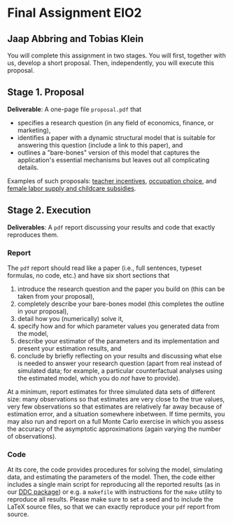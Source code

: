 # Final Assignment EIO2
## Jaap Abbring and Tobias Klein

You will complete this assignment in two stages. You will first, together with us, develop a short proposal. Then, independently, you will execute this proposal.

## Stage 1. Proposal 

**Deliverable**: A one-page file `proposal.pdf` that 
- specifies a research question (in any field of economics, finance, or marketing), 
- identifies a paper with a dynamic structural model that is suitable for answering this question (include a link to this paper), and 
- outlines a "bare-bones" version of this model that captures the application's essential mechanisms but leaves out all complicating details.

Examples of such proposals: [teacher incentives](examples/proposalTeachers.pdf), [occupation choice](examples/proposalOccupation.pdf), and [female labor supply and childcare subsidies](examples/proposalChildcare.pdf).

## Stage 2. Execution 

**Deliverables**: A `pdf` report discussing your results and code that exactly reproduces them. 

### Report
The `pdf` report should read like a paper (i.e., full sentences, typeset formulas, no code, etc.) and have six short sections that
1. introduce the research question and the paper you build on (this can be taken from your proposal),
2. completely describe your bare-bones model (this completes the outline in your proposal),
3. detail how you (numerically) solve it,
4. specify how and for which parameter values you generated data from the model, 
5. describe your estimator of the parameters and its implementation and present your estimation results, and
6. conclude by briefly reflecting on your results and discussing what else is needed to answer your research question (apart from real instead of simulated data; for example, a particular counterfactual analyses using the estimated model, which you do _not_ have to provide). 

At a minimum, report estimates for three simulated data sets of different size: many observations so that estimates are very close to the true values, very few observations so that estimates are relatively far away because of estimation error, and a situation somewhere inbetween. If time permits, you may also run and report on a full Monte Carlo exercise in which you assess the accuracy of the asymptotic approximations (again varying the number of observations).

### Code 
At its core, the code provides procedures for solving the model, simulating data, and estimating the parameters of the model. Then, the code either includes a single main script for reproducing all the reported results (as in our [DDC package](https://ddc.abbring.org)) or e.g. a `makefile` with instructions for the `make` utility to reproduce all results.  Please make sure to set a seed and to include the LaTeX source files, so that we can exactly reproduce your `pdf` report from source. 
